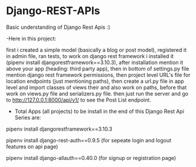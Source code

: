 # Django-REST-APIs

Basic understanding of Django Rest Apis :)

-Here in this project: 

first i created a simple model (basically a blog or post model),
registered it in admin file,
ran tests,
to work on django rest framework i installed it (pipenv install djangorestframework==3.10.3),
after installation mention it above your app (heading: third party app),
then in bottom of settings.py file mention django rest framework permissions,
then project level URL's file for location endpoints (just mentioning paths),
then create a url.py file in app level and import classes of views their and also work on paths,
before that work on views.py file and serializers.py file.
then just run the server and go to http://127.0.0.1:8000/api/v1/ to see the Post List endpoint.


* Total Apps (all projects) to be install in the end of this Django Rest Api Series are:

pipenv install djangorestframework==3.10.3

pipenv install django-rest-auth==0.9.5     (for sepeate login and logout features on api page)

pipenv install django-allauth==0.40.0      (for signup or registration page)
